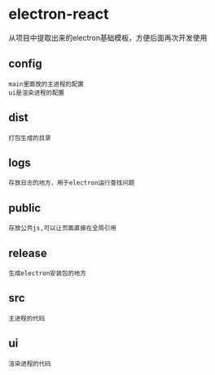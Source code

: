 # electron-react
从项目中提取出来的electron基础模板，方便后面再次开发使用

## config
    main里面放的主进程的配置
    ui是渲染进程的配置

##  dist 
    打包生成的目录

##  logs
    存放日志的地方，用于electron运行查找问题

##  public
    存放公共js,可以让页面直接在全局引用

##  release
    生成electron安装包的地方

##  src
    主进程的代码

##  ui
    渲染进程的代码


